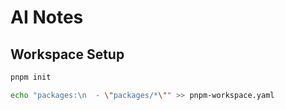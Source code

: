# AI Notes

## Workspace Setup

```bash
pnpm init
```

```bash
echo "packages:\n  - \"packages/*\"" >> pnpm-workspace.yaml
```
